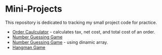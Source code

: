 # Mini-Projects
This repository is dedicated to tracking my small project code for practice.
- [Order Caulculator](https://github.com/ddlhg/Mini-Projects/blob/main/Order%20Calculator) - calculates tax, net cost, and total cost of an order.
- [Number Guessing Game](https://github.com/ddlhg/Mini-Projects/blob/main/Number%20guessing)
- [Number Guessing Game](https://github.com/ddlhg/Mini-Projects/blob/main/Number%20Guessing%20D.A.) - using dinamic array.
- [Hangman Game](https://github.com/ddlhg/Mini-Projects/blob/main/Hangman%20Game)
